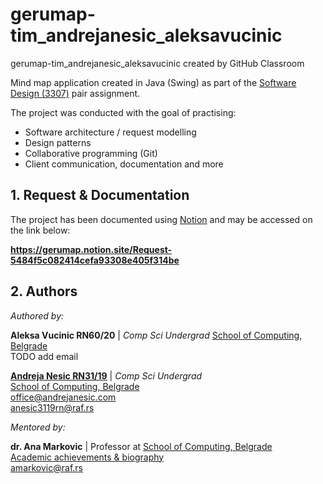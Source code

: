 # gerumap-tim_andrejanesic_aleksavucinic
gerumap-tim_andrejanesic_aleksavucinic created by GitHub Classroom

Mind map application created in Java (Swing) as part of the [Software Design (3307)](https://raf.edu.rs/en/component/content/article/192-english/subjects/3307-design-of-software) pair assignment.

The project was conducted with the goal of practising:

- Software architecture / request modelling
- Design patterns
- Collaborative programming (Git)
- Client communication, documentation and more

## 1. Request & Documentation

The project has been documented using [Notion](https://gerumap.notion.site/Request-5484f5c082414cefa93308e405f314be) and may be accessed on the link below:

**https://gerumap.notion.site/Request-5484f5c082414cefa93308e405f314be**

## 2. Authors

_Authored by:_

**Aleksa Vucinic RN60/20** | _Comp Sci Undergrad_
[School of Computing, Belgrade](https://www.linkedin.com/school/racunarski-fakultet/) <br>
TODO add email

[**Andreja Nesic RN31/19**](https://www.linkedin.com/in/andreja-nesic/) | _Comp Sci Undergrad_ <br>
[School of Computing, Belgrade](https://www.linkedin.com/school/racunarski-fakultet/) <br>
office@andrejanesic.com <br>
anesic3119rn@raf.rs

_Mentored by:_

**dr. Ana Markovic** | Professor at [School of Computing, Belgrade](https://www.linkedin.com/school/racunarski-fakultet/) <br>
[Academic achievements & biography](https://raf.edu.rs/o-nama/nastavnici-i-saradnici/item/6019-ana-markovic) <br>
amarkovic@raf.rs